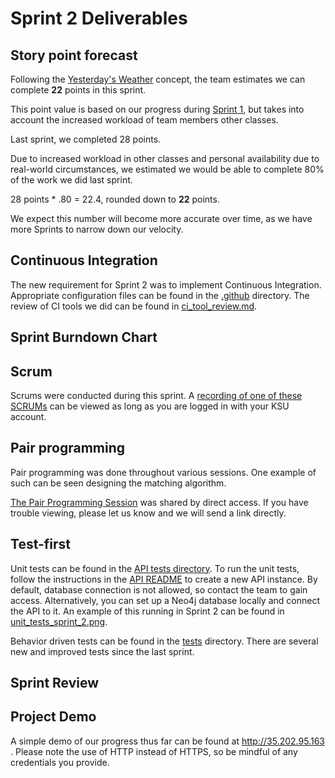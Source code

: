 # Sprint 2 Deliverables


## Story point forecast

Following the [Yesterday's Weather](https://www.scruminc.com/yesterdays-weather/) concept, the team estimates we can complete **22** points in this sprint. 

This point value is based on our progress during [Sprint 1](../Sprint1), but takes into account the increased workload of team members other classes.

Last sprint, we completed 28 points. 

Due to increased workload in other classes and personal availability due to real-world circumstances, we estimated we would be able to complete 80% of the work we did last sprint.

28 points * .80  = 22.4, rounded down to **22** points. 

We expect this number will become more accurate over time, as we have more Sprints to narrow down our velocity.

## Continuous Integration

The new requirement for Sprint 2 was to implement Continuous Integration. Appropriate configuration files can be found in the [.github](../../.github) directory. The review of CI tools we did can be found in [ci_tool_review.md](ci_tool_review.md).

## Sprint Burndown Chart

## Scrum

Scrums were conducted during this sprint. A [recording of one of these SCRUMs](https://kennesawedu.sharepoint.com/:v:/r/sites/Team-Spring2023Group3SWE6733-EmergingSoftwareEngineeringProc/Shared%20Documents/General/Recordings/Meeting%20in%20_General_-20230411_200645-Meeting%20Recording.mp4?csf=1&web=1)
can be viewed as long as you are logged in with your KSU account.


## Pair programming

Pair programming was done throughout various sessions. One example of such can be seen designing the matching algorithm. 

[The Pair Programming Session](https://kennesawedu-my.sharepoint.com/:v:/g/personal/cneighb3_students_kennesaw_edu/ERQfaCaUEahJhKWvjdxrrmIBM5_mRclltf--W1vw7IXOcg?email=eallmann%40students.kennesaw.edu) was shared by direct access. If you have trouble viewing, please let us know and we will send a link directly.

## Test-first

Unit tests can be found in the [API tests directory](api/tests/Feature/). To run the unit tests, follow the instructions in the [API README](api/README.md) to create a new API instance. By default, database connection is not allowed, so contact the team to gain access. Alternatively, you can set up a Neo4j database locally and connect the API to it.
An example of this running in Sprint 2 can be found in [unit_tests_sprint_2.png](unit_tests_sprint_2.png).


Behavior driven tests can be found in the [tests](../../tests) directory. There are several new and improved tests since the last sprint.

## Sprint Review



## Project Demo

A simple demo of our progress thus far can be found at http://35.202.95.163 . Please note the use of HTTP instead of HTTPS, so be mindful of any credentials you provide.
